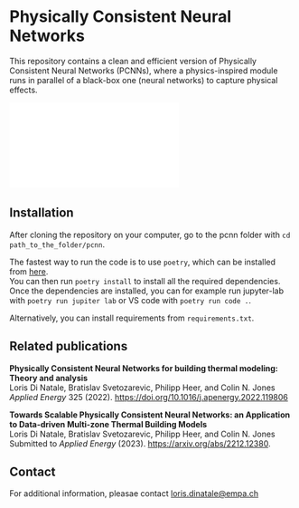 # Physically Consistent Neural Networks

This repository contains a clean and efficient version of Physically Consistent Neural Networks (PCNNs), where a physics-inspired module runs in parallel of a black-box one (neural networks) to capture physical effects.

![Getting Started](docs/PCNN.pdf)

## Installation
After cloning the repository on your computer, go to the pcnn folder with `cd path_to_the_folder/pcnn`.  

The fastest way to run the code is to use `poetry`, which can be installed from [here](https://python-poetry.org/docs/#installation).  
You can then run `poetry install` to install all the required dependencies.  
Once the dependencies are installed, you can for example run jupyter-lab with `poetry run jupiter lab` or VS code with `poetry run code .`.

Alternatively, you can install requirements from `requirements.txt`.

## Related publications

__Physically Consistent Neural Networks for building thermal modeling: Theory and analysis__  
Loris Di Natale, Bratislav Svetozarevic, Philipp Heer, and Colin N. Jones  
_Applied Energy_ 325 (2022). 
https://doi.org/10.1016/j.apenergy.2022.119806  

__Towards Scalable Physically Consistent Neural Networks: an Application to Data-driven Multi-zone Thermal Building Models__  
Loris Di Natale, Bratislav Svetozarevic, Philipp Heer, and Colin N. Jones  
Submitted to _Applied Energy_ (2023).
https://arxiv.org/abs/2212.12380.

## Contact
For additional information, pleasae contact loris.dinatale@empa.ch
